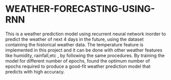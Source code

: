 # WEATHER-FORECASTING-USING-RNN
This is a weather prediction model using recurrent neural network inorder to predict the weather of next 4 days in the future, using the dataset containing the historical weather data. The temperature feature is implemented in this project and it can be done with other weather features like humidity, rainfall,etc , by  following the same procedures. By training the model for different number of  epochs, found the optimum number of epochs required to produce a good-fit weather prediction model that predicts with high accuracy.
